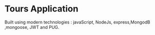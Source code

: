 # Tours Application

Built using modern technologies : javaScript, NodeJs, express,MongodB ,mongoose, JWT and PUG.
